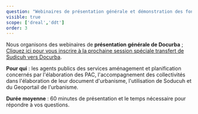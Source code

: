 ```yaml
---
question: "Webinaires de présentation générale et démonstration des fonctionnalités de Docurba"
visible: true
scope: ['dreal','ddt']
order: 3
---
```


Nous organisons des webinaires de **présentation générale de Docurba** ; [Cliquez ici pour vous inscrire à la prochaine session spéciale transfert de Sudicuh vers Docurba](https://app.livestorm.co/mte/docurba-presentation-generale-et-demonstration-des-fonctionnalites?s=964b2522-9697-4c3a-a862-693bd626e90d). 

**Pour qui** : les agents publics des services aménagement et planification concernés par l'élaboration des PAC, l'accompagnement des collectivités dans l'élaboration de leur document d'urbanisme, l'utilisation de Soducuh et du Geoportail de l'urbanisme.

**Durée moyenne** : 60 minutes de présentation et le temps nécessaire pour répondre à vos questions. 
